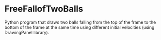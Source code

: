 # FreeFallofTwoBalls
Python program that draws two balls falling from the top of the frame to the bottom of the frame at the same time using different initial velocities (using DrawingPanel library).

